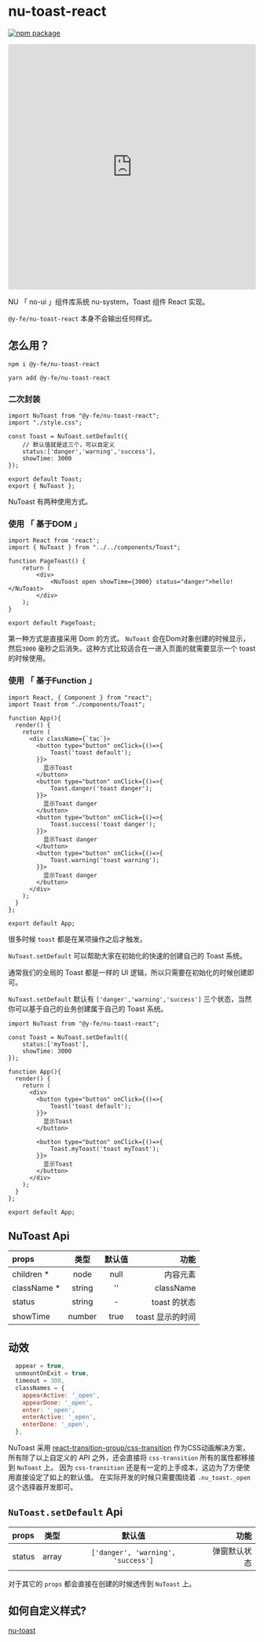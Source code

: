 # nu-toast-react

[![npm package][npm-badge]][npm]

[npm-badge]: https://img.shields.io/npm/v/npm-package.png?style=flat-square
[npm]: https://www.npmjs.org/package/@y-fe/nu-toast-react

<iframe src="https://codesandbox.io/embed/new-night-9e4kp?fontsize=14&hidenavigation=1" title="nu-toast-react" allow="geolocation; microphone; camera; midi; vr; accelerometer; gyroscope; payment; ambient-light-sensor; encrypted-media" style="width:100%; height:500px; border:0; border-radius: 4px; overflow:hidden;" sandbox="allow-modals allow-forms allow-popups allow-scripts allow-same-origin"></iframe>

NU 「 no-ui 」组件库系统 nu-system，Toast 组件 React 实现。

`@y-fe/nu-toast-react` 本身不会输出任何样式。

## 怎么用？

```
npm i @y-fe/nu-toast-react 
```

```
yarn add @y-fe/nu-toast-react
```

### 二次封装

```JSX
import NuToast from "@y-fe/nu-toast-react";
import "./style.css";

const Toast = NuToast.setDefault({
    // 默认值就是这三个，可以自定义
    status:['danger','warning','success'],
    showTime: 3000
});

export default Toast;
export { NuToast };
```

NuToast 有两种使用方式。

### 使用 「 基于DOM 」

```JSX
import React from 'react';
import { NuToast } from "../../components/Toast";

function PageToast() {
    return (
        <div>
            <NuToast open showTime={3000} status="danger">hello!</NuToast>
        </div>
    );
}

export default PageToast;
```

第一种方式是直接采用 Dom 的方式。 `NuToast` 会在Dom对象创建的时候显示，然后`3000` 毫秒之后消失。这种方式比较适合在一进入页面的就需要显示一个 toast 的时候使用。


### 使用 「 基于Function 」

```JSX
import React, { Component } from "react";
import Toast from "./components/Toast";

function App(){
  render() {
    return (
      <div className={`tac`}>
        <button type="button" onClick={()=>{
            Toast('toast default');
        }}>
          显示Toast
        </button> 
        <button type="button" onClick={()=>{
            Toast.danger('toast danger');        
        }}>
          显示Toast danger
        </button>
        <button type="button" onClick={()=>{
            Toast.success('toast danger');        
        }}>
          显示Toast danger
        </button>
        <button type="button" onClick={()=>{
            Toast.warning('toast warning');        
        }}>
          显示Toast danger
        </button>
      </div>
    );
  }
};

export default App;
```

很多时候 `toast` 都是在某项操作之后才触发。

`NuToast.setDefault` 可以帮助大家在初始化的快速的创建自己的 Toast 系统。

通常我们的全局的 Toast 都是一样的 UI 逻辑，所以只需要在初始化的时候创建即可。

`NuToast.setDefault` 默认有 `['danger','warning','success']` 三个状态，当然你可以基于自己的业务创建属于自己的 Toast 系统。

```JSX
import NuToast from "@y-fe/nu-toast-react";

const Toast = NuToast.setDefault({
    status:['myToast'],
    showTime: 3000
});

function App(){
  render() {
    return (
      <div>
        <button type="button" onClick={()=>{
            Toast('toast default');
        }}>
          显示Toast
        </button>
        
        <button type="button" onClick={()=>{
            Toast.myToast('toast myToast');
        }}>
          显示Toast
        </button>
      </div>
    );
  }
};

export default App;
```

## NuToast Api

| props   |      类型      |       默认值      |  功能 |
|:----------|:-------------:|:-------------:|------:|
| children * |  node | null | 内容元素 |
| className * |  string | '' | className |
| status |  string | - | toast 的状态 |
| showTime | number | true | toast 显示的时间 |


## 动效
```jsx
  appear = true,
  unmountOnExit = true,
  timeout = 300,
  classNames = {
    appearActive: '_open',
    appearDone: '_open',
    enter: '_open',
    enterActive: '_open',
    enterDone: '_open',
  },
```

NuToast 采用 [react-transition-group/css-transition](https://reactcommunity.org/react-transition-group/css-transition) 作为CSS动画解决方案，所有除了以上自定义的 API 之外，还会直接将 `css-transition` 所有的属性都移接到 `NuToast` 上。 
因为 `css-transition` 还是有一定的上手成本，这边为了方便使用直接设定了如上的默认值。
在实际开发的时候只需要围绕着 `.nu_toast._open` 这个选择器开发即可。

## `NuToast.setDefault` Api

| props   |      类型      |       默认值      |  功能 |
|:----------|:-------------:|:-------------:|------:|
| status |  array  | `['danger', 'warning', 'success']` | 弹窗默认状态 |

对于其它的 `props` 都会直接在创建的时候透传到 `NuToast` 上。

## 如何自定义样式?

[nu-toast](https://nu-system.github.io/vanilla/toast/)
